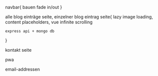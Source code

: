 navbar{
    bauen
    fade in/out
}

alle blog einträge seite,
einzelner blog eintrag seite{
    lazy image loading,
    content placeholders,
    vue infinite scrolling

    express api + mongo db
}

kontakt seite

pwa

email-addressen 